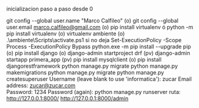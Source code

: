 inicializacion paso a paso desde 0

git config --global user.name "Marco Calfileo" (o)
git config --global user.email marco.calfileo@gmail.com (o)
pip install virtualenv ó python -m pip install virtualenv (o)
virtualenv ambiente (o)
.\ambiente\Scripts\activate.ps1 si no deja Set-ExecutionPolicy -Scope Process -ExecutionPolicy Bypass
python.exe -m pip install --upgrade pip (o)
pip install django (o)
django-admin startproject drf (pv)
django-admin startapp primera_app (pv)
pip install mysqlclient (o) 
pip install djangorestframework
python manage.py migrate
python manage.py makemigrations 
python manage.py migrate
python manage.py createsuperuser
Username (leave blank to use 'informatica'): zucar
Email address: zucar@zucar.com         
Password: 1234
Password (again):
python manage.py runserver ruta: http://127.0.0.1:8000/
                                 http://127.0.0.1:8000/admin